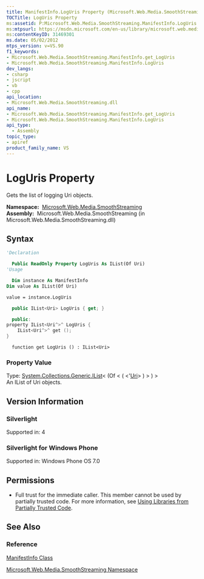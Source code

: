 ```yaml
---
title: ManifestInfo.LogUris Property (Microsoft.Web.Media.SmoothStreaming)
TOCTitle: LogUris Property
ms:assetid: P:Microsoft.Web.Media.SmoothStreaming.ManifestInfo.LogUris
ms:mtpsurl: https://msdn.microsoft.com/en-us/library/microsoft.web.media.smoothstreaming.manifestinfo.loguris(v=VS.90)
ms:contentKeyID: 31469301
ms.date: 05/02/2012
mtps_version: v=VS.90
f1_keywords:
- Microsoft.Web.Media.SmoothStreaming.ManifestInfo.get_LogUris
- Microsoft.Web.Media.SmoothStreaming.ManifestInfo.LogUris
dev_langs:
- csharp
- jscript
- vb
- cpp
api_location:
- Microsoft.Web.Media.SmoothStreaming.dll
api_name:
- Microsoft.Web.Media.SmoothStreaming.ManifestInfo.get_LogUris
- Microsoft.Web.Media.SmoothStreaming.ManifestInfo.LogUris
api_type:
  - Assembly
topic_type:
- apiref
product_family_name: VS
---
```


# LogUris Property

Gets the list of logging Uri objects.

**Namespace:**  [Microsoft.Web.Media.SmoothStreaming](microsoft-web-media-smoothstreaming-namespace_1.md)  
**Assembly:**  Microsoft.Web.Media.SmoothStreaming (in Microsoft.Web.Media.SmoothStreaming.dll)

## Syntax

```vb
'Declaration

  Public ReadOnly Property LogUris As IList(Of Uri)
'Usage

  Dim instance As ManifestInfo
Dim value As IList(Of Uri)

value = instance.LogUris
```

```csharp
  public IList<Uri> LogUris { get; }
```

```cpp
  public:
property IList<Uri^>^ LogUris {
    IList<Uri^>^ get ();
}
```

```jscript
  function get LogUris () : IList<Uri>
```

### Property Value

Type: [System.Collections.Generic.IList](https://msdn.microsoft.com/library/5y536ey6)\< (Of \< ( \<'[Uri](https://msdn.microsoft.com/library/txt7706a)\> ) \> ) \>  
An IList of Uri objects.  

## Version Information

### Silverlight

Supported in: 4  

### Silverlight for Windows Phone

Supported in: Windows Phone OS 7.0  

## Permissions

  - Full trust for the immediate caller. This member cannot be used by partially trusted code. For more information, see [Using Libraries from Partially Trusted Code](https://msdn.microsoft.com/library/8skskf63).

## See Also

### Reference

[ManifestInfo Class](manifestinfo-class-microsoft-web-media-smoothstreaming_1.md)

[Microsoft.Web.Media.SmoothStreaming Namespace](microsoft-web-media-smoothstreaming-namespace_1.md)

